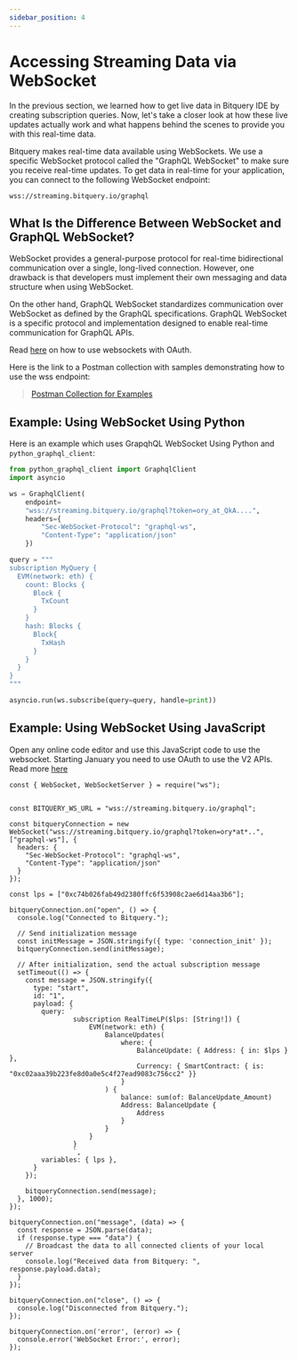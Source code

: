 ```yaml
---
sidebar_position: 4
---
```

# Accessing Streaming Data via WebSocket

In the previous section, we learned how to get live data in Bitquery IDE by creating subscription queries. Now, let's take a closer look at how these live updates actually work and what happens behind the scenes to provide you with this real-time data.

Bitquery makes real-time data available using WebSockets. We use a specific WebSocket protocol called the "GraphQL WebSocket" to make sure you receive real-time updates. To get data in real-time for your application, you can connect to the following WebSocket endpoint:

```
wss://streaming.bitquery.io/graphql
```


## What Is the Difference Between WebSocket and GraphQL WebSocket?

WebSocket provides a general-purpose protocol for real-time bidirectional communication over a single, long-lived connection. However, one drawback is that developers must implement their own messaging and data structure when using WebSocket.

On the other hand, GraphQL WebSocket standardizes communication over WebSocket as defined by the GraphQL specifications. GraphQL WebSocket is a specific protocol and implementation designed to enable real-time communication for GraphQL APIs. 

Read [here](https://docs.bitquery.io/docs/start/authorisation/websocket/) on how to use websockets with OAuth.

Here is the link to a Postman collection with samples demonstrating how to use the wss endpoint:

> [Postman Collection for Examples](https://www.postman.com/spacecraft-geologist-86385692/workspace/bitquery/collection/645e69d97aa179eb6799e1d6)


## Example: Using WebSocket Using Python

Here is an example which uses GrapqhQL WebSocket Using Python and `python_graphql_client`:

```python
from python_graphql_client import GraphqlClient
import asyncio

ws = GraphqlClient(
    endpoint=
    "wss://streaming.bitquery.io/graphql?token=ory_at_QkA....",
    headers={
        "Sec-WebSocket-Protocol": "graphql-ws",
        "Content-Type": "application/json"
    })

query = """
subscription MyQuery {
  EVM(network: eth) {
    count: Blocks {
      Block {
        TxCount
      }
    }
    hash: Blocks {
      Block{
        TxHash
      }
    }
  }
}
"""

asyncio.run(ws.subscribe(query=query, handle=print))

```


## Example: Using WebSocket Using JavaScript

Open any online code editor and use this JavaScript code to use the websocket. Starting January you need to use OAuth to use the V2 APIs. Read more [here](/docs/start/authorisation/websocket.md)


```
const { WebSocket, WebSocketServer } = require("ws");


const BITQUERY_WS_URL = "wss://streaming.bitquery.io/graphql";

const bitqueryConnection = new WebSocket("wss://streaming.bitquery.io/graphql?token=ory*at*..", ["graphql-ws"], {
  headers: {
    "Sec-WebSocket-Protocol": "graphql-ws",
    "Content-Type": "application/json"
  }
});

const lps = ["0xc74b026fab49d2380ffc6f53908c2ae6d14aa3b6"];

bitqueryConnection.on("open", () => {
  console.log("Connected to Bitquery.");

  // Send initialization message
  const initMessage = JSON.stringify({ type: 'connection_init' });
  bitqueryConnection.send(initMessage);

  // After initialization, send the actual subscription message
  setTimeout(() => {
    const message = JSON.stringify({
      type: "start",
      id: "1",
      payload: {
        query: `
                subscription RealTimeLP($lps: [String!]) {
                    EVM(network: eth) {
                        BalanceUpdates(
                            where: {
                                BalanceUpdate: { Address: { in: $lps } },
                                Currency: { SmartContract: { is: "0xc02aaa39b223fe8d0a0e5c4f27ead9083c756cc2" }}
                            }
                        ) {
                            balance: sum(of: BalanceUpdate_Amount)
                            Address: BalanceUpdate {
                                Address
                            }
                        }
                    }
                }
                `,
        variables: { lps },
      }
    });

    bitqueryConnection.send(message);
  }, 1000);
});

bitqueryConnection.on("message", (data) => {
  const response = JSON.parse(data);
  if (response.type === "data") {
    // Broadcast the data to all connected clients of your local server
    console.log("Received data from Bitquery: ", response.payload.data);
  }
});

bitqueryConnection.on("close", () => {
  console.log("Disconnected from Bitquery.");
});

bitqueryConnection.on('error', (error) => {
  console.error('WebSocket Error:', error);
});
```